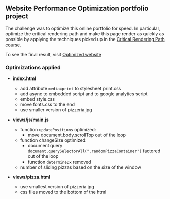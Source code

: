 ## Website Performance Optimization portfolio project

The challenge was to optimize this online portfolio for speed. In particular, optimize the critical rendering path and make this page render as quickly as possible by applying the techniques picked up in the [Critical Rendering Path course](https://www.udacity.com/course/ud884).

To see the final result, visit [Optimized website](https://rawgit.com/javipascual/frontend-nanodegree-mobile-portfolio/master/index.html)

### Optimizations applied

* **index.html**

  * add attribute `media=print` to stylesheet print.css
  * add async to embedded script and to google analytics script
  * embed style.css
  * move fonts.css to the end
  * use smaller version of pizzeria.jpg

* **views/js/main.js**

  * function `updatePositions` optimized:
    - move document.body.scrollTop out of the loop
  * function changeSize optimized:
    - document query `document.querySelectorAll(".randomPizzaContainer")` factored out of the loop
    - function `determineDx` removed
  * number of sliding pizzas based on the size of the window

* **views/pizza.html**

  * use smallest version of pizzeria.jpg
  * css files moved to the bottom of the html
